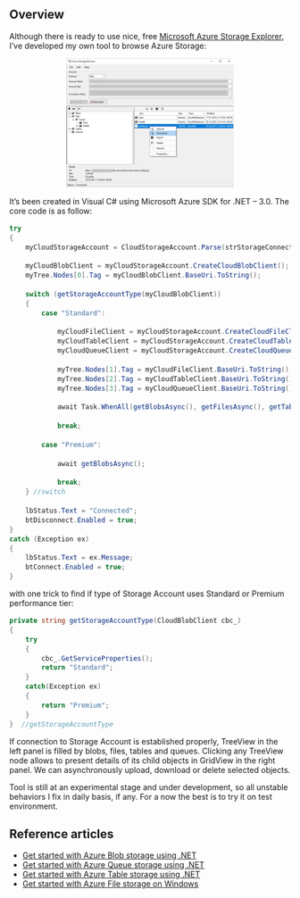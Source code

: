 ## Overview

Although there is ready to use nice, free [Microsoft Azure Storage Explorer](https://azure.microsoft.com/en-us/features/storage-explorer/), I’ve developed my own tool to browse Azure Storage:
<p align="center">
   <img src="/AzureStorageBrowser/pics/asb.png" alt="asb"/>
</p>

It’s been created in Visual C# using Microsoft Azure SDK for .NET – 3.0.
The core code is as follow:
```c#
try
{
    myCloudStorageAccount = CloudStorageAccount.Parse(strStorageConnectionString);
 
    myCloudBlobClient = myCloudStorageAccount.CreateCloudBlobClient();
    myTree.Nodes[0].Tag = myCloudBlobClient.BaseUri.ToString();
 
    switch (getStorageAccountType(myCloudBlobClient))
    {
        case "Standard":
 
            myCloudFileClient = myCloudStorageAccount.CreateCloudFileClient();
            myCloudTableClient = myCloudStorageAccount.CreateCloudTableClient();
            myCloudQueueClient = myCloudStorageAccount.CreateCloudQueueClient();
 
            myTree.Nodes[1].Tag = myCloudFileClient.BaseUri.ToString();
            myTree.Nodes[2].Tag = myCloudTableClient.BaseUri.ToString();
            myTree.Nodes[3].Tag = myCloudQueueClient.BaseUri.ToString();
 
            await Task.WhenAll(getBlobsAsync(), getFilesAsync(), getTablesAsync(), getQueuesAsync());
 
            break;
 
        case "Premium":
 
            await getBlobsAsync();
 
            break;
    } //switch
 
    lbStatus.Text = "Connected";
    btDisconnect.Enabled = true;
}
catch (Exception ex)
{
    lbStatus.Text = ex.Message; 
    btConnect.Enabled = true;
}
```

with one trick to find if type of Storage Account uses Standard or Premium performance tier:
```c#
private string getStorageAccountType(CloudBlobClient cbc_)
{
    try
    {
        cbc_.GetServiceProperties();
        return "Standard";
    }
    catch(Exception ex)
    {
        return "Premium";
    }
}  //getStorageAccountType
```

If connection to Storage Account is established properly, TreeView in the left panel is filled by blobs, files, tables and queues. Clicking any TreeView node allows to present details of its child objects in GridView in the right panel. We can asynchronously upload, download or delete selected objects.

Tool is still at an experimental stage and under development, so all unstable behaviors I fix in daily basis, if any.
For a now the best is to try it on test environment.

## Reference articles

* [Get started with Azure Blob storage using .NET](https://docs.microsoft.com/en-us/azure/storage/storage-dotnet-how-to-use-blobs)
* [Get started with Azure Queue storage using .NET](https://docs.microsoft.com/en-us/azure/storage/storage-dotnet-how-to-use-queues)
* [Get started with Azure Table storage using .NET](https://docs.microsoft.com/en-us/azure/storage/storage-dotnet-how-to-use-tables)
* [Get started with Azure File storage on Windows](https://docs.microsoft.com/en-us/azure/storage/storage-dotnet-how-to-use-files)
